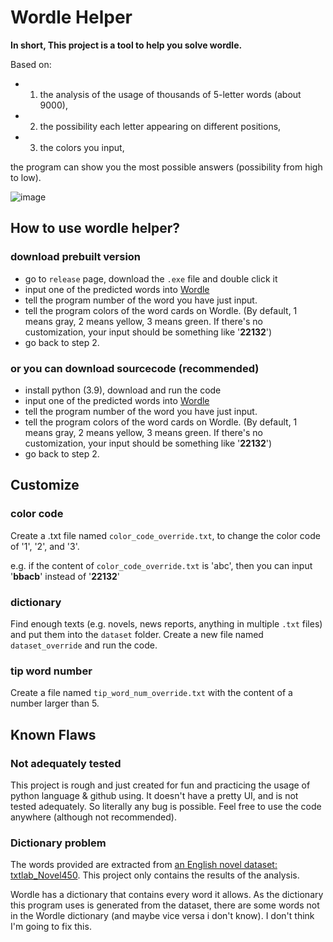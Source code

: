 # Wordle Helper
**In short, This project is a tool to help you solve wordle.**

Based on:

- 1. the analysis of the usage of thousands of 5-letter words (about 9000), 
- 2. the possibility each letter appearing on different positions, 
- 3. the colors you input, 

the program can show you the most possible answers (possibility from high to low).

![image](https://user-images.githubusercontent.com/32959489/154190189-1dda400f-3fa7-4206-a8b0-c0883e7e746b.png)


## How to use wordle helper?

### download prebuilt version

- go to `release` page, download the `.exe` file and double click it
- input one of the predicted words into [Wordle](https://www.powerlanguage.co.uk/wordle/)
- tell the program number of the word you have just input.
- tell the program colors of the word cards on Wordle. (By default, 1 means gray, 2 means yellow, 3 means green. If there's no customization, your input should be something like '**22132**')
- go back to step 2.

### or you can download sourcecode (recommended)

- install python (3.9), download and run the code
- input one of the predicted words into [Wordle](https://www.powerlanguage.co.uk/wordle/)
- tell the program number of the word you have just input.
- tell the program colors of the word cards on Wordle. (By default, 1 means gray, 2 means yellow, 3 means green. If there's no customization, your input should be something like '**22132**')
- go back to step 2.

## Customize
### color code
Create a .txt file named `color_code_override.txt`, to change the color code of '1', '2', and '3'.

e.g. if the content of `color_code_override.txt` is 'abc', then you can input '**bbacb**' instead of '**22132**'

### dictionary
Find enough texts (e.g. novels, news reports, anything in multiple `.txt` files) and put them into the `dataset` folder. Create a new file named `dataset_override` and run the code.

### tip word number
Create a file named `tip_word_num_override.txt` with the content of a number larger than 5.

## Known Flaws
### Not adequately tested
This project is rough and just created for fun and practicing the usage of python language & github using. It doesn't have a pretty UI, and is not tested adequately. So literally any bug is possible. Feel free to use the code anywhere (although not recommended).

### Dictionary problem
The words provided are extracted from [an English novel dataset: txtlab_Novel450](https://figshare.com/articles/dataset/txtlab_Novel450/2062002/1). This project only contains the results of the analysis.

Wordle has a dictionary that contains every word it allows. As the dictionary this program uses is generated from the dataset, there are some words not in the Wordle dictionary (and maybe vice versa i don't know). I don't think I'm going to fix this.

